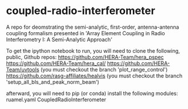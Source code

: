 # coupled-radio-interferometer
A repo for deomstrating the semi-analytic, first-order, antenna-antenna coupling formalism presented in 'Array Element Coupling in Radio Interferometry I: A Semi-Analytic Approach'

To get the ipython notebook to run, you will need to clone the following, public, Github repos:
https://github.com/HERA-Team/hera_pspec
https://github.com/HERA-Team/hera_cal/
https://github.com/HERA-Team/uvtools (you must checkout the branch 'plot_range_control')
https://github.com/rasg-affiliates/healvis (you must checkout the branch 'setup_all_bls_and_peak_norm_beam')

afterward, you will need to pip (or conda) install the following modules:
ruamel.yaml
CoupledRadioInterferometer
